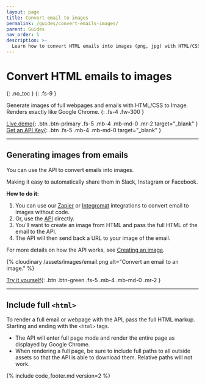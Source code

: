 ```yaml
---
layout: page
title: Convert email to images
permalink: /guides/convert-emails-images/
parent: Guides
nav_order: 1
description: >-
  Learn how to convert HTML emails into images (png, jpg) with HTML/CSS to Image. Works with Zapier, Integromat and any programming language. PHP, Ruby, JavaScript.
---
```

# Convert HTML emails to images
{: .no_toc }
{: .fs-9 }

Generate images of full webpages and emails with HTML/CSS to Image. Renders exactly like Google Chrome.
{: .fs-4 .fw-300 }

[Live demo](https://htmlcsstoimage.com/demo){: .btn .btn-primary .fs-5 .mb-4 .mb-md-0 .mr-2 target="_blank" }
[Get an API Key](https://htmlcsstoimage.com){: .btn .fs-5 .mb-4 .mb-md-0 target="_blank" }
<hr>

## Generating images from emails
You can use the API to convert emails into images.

Making it easy to automatically share them in Slack, Instagram or Facebook.

**How to do it:**
1. You can use our [Zapier](/integrations/zapier) or [Integromat](/integrations/integromat) integrations to convert email to images without code.
2. Or, use the [API](/getting-started/using-the-api#creating-an-image) directly.
3. You'll want to create an image from HTML and pass the full HTML of the email to the API.
4. The API will then send back a URL to your image of the email.

For more details on how the API works, see [Creating an image](/getting-started/using-the-api#creating-an-image).

<div class="code-example" markdown="1">
  <div class="hcti-container">
    {% cloudinary /assets/images/email.png alt="Convert an email to an image." %}
  </div>
</div>

[Try it yourself](https://htmlcsstoimage.com/demo){: .btn .btn-green .fs-5 .mb-4 .mb-md-0 .mr-2 }

<hr>

## Include full `<html>`

To render a full email or webpage with the API, pass the full HTML markup. Starting and ending with the `<html>` tags.

- The API will enter full page mode and render the entire page as displayed by Google Chrome.
- When rendering a full page, be sure to include full paths to all outside assets so that the API is able to download them. Relative paths will not work.

{% include code_footer.md version=2 %}
